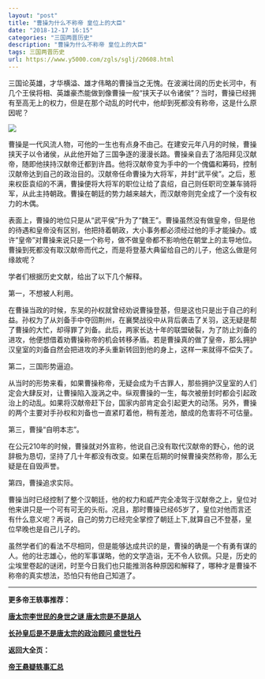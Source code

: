 ```yaml
---
layout: "post"
title: "曹操为什么不称帝 皇位上的大臣"
date: "2018-12-17 16:15"
categories: "三国两晋历史"
description: "曹操为什么不称帝 皇位上的大臣"
tags: 三国两晋历史
url: https://www.y5000.com/zgls/sglj/20608.html
---
```






三国论英雄，才华横溢、雄才伟略的曹操当之无愧。在波澜壮阔的历史长河中，有几个王侯将相、英雄豪杰能做到像曹操一般“挟天子以令诸侯”？当时，曹操已经拥有至高无上的权力，但是在那个动乱的时代中，他却到死都没有称帝，这是什么原因呢？

![](https://img.y5000.com/uploads/allimg/170502/11-1F502141640103.jpg)

曹操是一代风流人物，可他的一生也有点身不由己。在建安元年八月的时候，曹操挟天子以令诸侯，从此他开始了三国争逐的漫漫长路。曹操亲自去了洛阳拜见汉献帝，随即他挟持汉献帝迁都到许昌。他将汉献帝变为手中的一个傀儡和筹码，控制汉献帝达到自己的政治目的。汉献帝任命曹操为大将军，并封“武平侯”。之后，惹来权臣袁绍的不满，曹操便将大将军的职位让给了袁绍，自己则任职司空兼车骑将军，从此主持朝政。曹操在朝廷的势力越来越大，而汉献帝则完全成了一个没有权力的木偶。

表面上，曹操的地位只是从“武平侯”升为了“魏王”。曹操虽然没有做皇帝，但是他的待遇和皇帝没有区别，他把持着朝政，大小事务都必须经过他的手才能操办。或许“皇帝”对曹操来说只是一个称号，做不做皇帝都不影响他在朝堂上的主导地位。曹操到死都没有取汉献帝而代之，而是将登基大典留给自己的儿子，他这么做是何缘故呢？

学者们根据历史文献，给出了以下几个解释。

第一，不想被人利用。

在曹操当政的时候，东吴的孙权就曾经劝说曹操登基，但是这也只是出于自己的利益。孙权为了从刘备手中夺回荆州，在襄樊战役中从背后袭击了关羽，这无疑是帮了曹操的大忙，却得罪了刘备。此后，两家长达十年的联盟破裂，为了防止刘备的进攻，他便想借着劝曹操称帝的机会转移矛盾。若是曹操真的做了皇帝，那么拥护汉皇室的刘备自然会把进攻的矛头重新转回到他的身上，这样一来就得不偿失了。

第二，三国形势逼迫。

从当时的形势来看，如果曹操称帝，无疑会成为千古罪人，那些拥护汉皇室的人们定会大肆反对，让曹操陷入漩涡之中。纵观曹操的一生，每次被册封时都会引起政治上的动乱。如果将汉献帝赶下台，国家内部肯定会引起更大的动荡。另外，曹操的两个主要对手孙权和刘备也一直紧盯着他，稍有差池，酿成的危害将不可估量。

第三，曹操“自明本志”。

在公元210年的时候，曹操就对外宣称，他说自己没有取代汉献帝的野心，他的说辞极为恳切，坚持了几十年都没有改变。如果在后期的时候曹操突然称帝，那么无疑是在自毁声誉。

第四，曹操追求实际。

曹操当时已经控制了整个汉朝廷，他的权力和威严完全凌驾于汉献帝之上，皇位对他来讲只是一个可有可无的头衔。况且，那时曹操已经65岁了，皇位对他而言还有什么意义呢？再说，自己的势力已经完全掌控了朝廷上下,就算自己不登基，皇位早晚也是自己儿子的。

虽然学者们的看法不尽相同，但是能够达成共识的是，曹操的确是一个有勇有谋的人。他的壮志雄心，他的军事谋略，他的文学造诣，无不令人钦佩。只是，历史的尘埃里卷起的谜闭，时至今日我们也只能推测各种原因和解释了，哪种才是曹操不称帝的真实想法，恐怕只有他自己知道了。

* * *

**更多帝王轶事推荐：**

[**唐太宗李世民的身世之谜 唐太宗是不是胡人**](https://www.y5000.com/zgls/st/20615.html)

[**长孙皇后是不是唐太宗的政治顾问 盛世牡丹**](https://www.y5000.com/zgls/st/20618.html)

**返回大全页：**

**[帝王悬疑轶事汇总](https://www.y5000.com/zgls/20642.html)**
